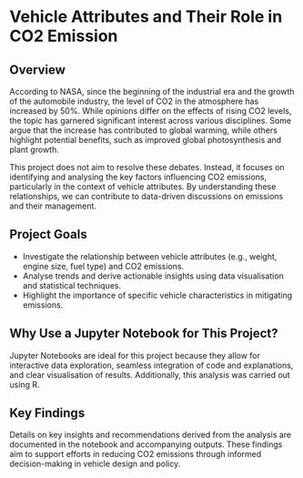 # Vehicle Attributes and Their Role in CO2 Emission

## Overview
According to NASA, since the beginning of the industrial era and the growth of the automobile industry, the level of CO2 in the atmosphere has increased by 50%. While opinions differ on the effects of rising CO2 levels, the topic has garnered significant interest across various disciplines. Some argue that the increase has contributed to global warming, while others highlight potential benefits, such as improved global photosynthesis and plant growth.

This project does not aim to resolve these debates. Instead, it focuses on identifying and analysing the key factors influencing CO2 emissions, particularly in the context of vehicle attributes. By understanding these relationships, we can contribute to data-driven discussions on emissions and their management.

## Project Goals
- Investigate the relationship between vehicle attributes (e.g., weight, engine size, fuel type) and CO2 emissions.
- Analyse trends and derive actionable insights using data visualisation and statistical techniques.
- Highlight the importance of specific vehicle characteristics in mitigating emissions.

## Why Use a Jupyter Notebook for This Project?
Jupyter Notebooks are ideal for this project because they allow for interactive data exploration, seamless integration of code and explanations, and clear visualisation of results. Additionally, this analysis was carried out using R.

## Key Findings
Details on key insights and recommendations derived from the analysis are documented in the notebook and accompanying outputs. These findings aim to support efforts in reducing CO2 emissions through informed decision-making in vehicle design and policy.
